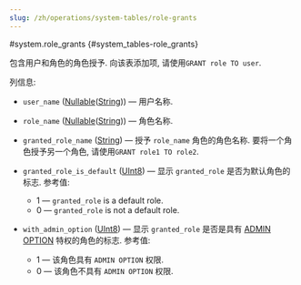 ```yaml
---
slug: /zh/operations/system-tables/role-grants
---
```

#system.role_grants {#system_tables-role_grants}

包含用户和角色的角色授予. 向该表添加项, 请使用`GRANT role TO user`.

列信息:

- `user_name` ([Nullable](../../sql-reference/data-types/nullable.md)([String](../../sql-reference/data-types/string.md))) — 用户名称.

- `role_name` ([Nullable](../../sql-reference/data-types/nullable.md)([String](../../sql-reference/data-types/string.md))) — 角色名称.

- `granted_role_name` ([String](../../sql-reference/data-types/string.md)) — 授予 `role_name` 角色的角色名称. 要将一个角色授予另一个角色, 请使用`GRANT role1 TO role2`.

- `granted_role_is_default` ([UInt8](../../sql-reference/data-types/int-uint.md#uint-ranges)) — 显示 `granted_role` 是否为默认角色的标志. 参考值:
    -   1 — `granted_role` is a default role.
    -   0 — `granted_role` is not a default role.

- `with_admin_option` ([UInt8](../../sql-reference/data-types/int-uint.md#uint-ranges)) — 显示 `granted_role` 是否是具有 [ADMIN OPTION](../../sql-reference/statements/grant.md#admin-option-privilege) 特权的角色的标志. 参考值:
    -   1 — 该角色具有 `ADMIN OPTION` 权限.
    -   0 — 该角色不具有  `ADMIN OPTION` 权限.


